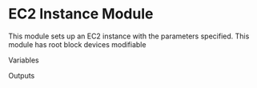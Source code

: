 EC2 Instance Module
=================

This module sets up an EC2 instance with the parameters specified. This module has root block devices modifiable

Variables

Outputs

